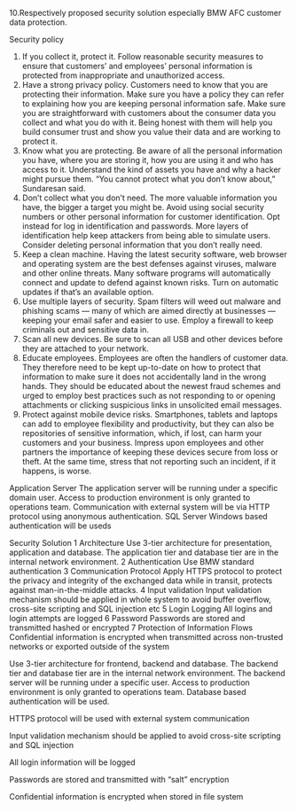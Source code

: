 10.Respectively proposed security solution especially BMW AFC customer data protection.

Security policy

1. If you collect it, protect it. Follow reasonable security measures to ensure that customers’ and employees’ personal information is protected from inappropriate and unauthorized access.
2. Have a strong privacy policy. Customers need to know that you are protecting their information. Make sure you have a policy they can refer to explaining how you are keeping personal information safe. Make sure you are straightforward with customers about the consumer data you collect and what you do with it. Being honest with them will help you build consumer trust and show you value their data and are working to protect it.
3. Know what you are protecting. Be aware of all the personal information you have, where you are storing it, how you are using it and who has access to it. Understand the kind of assets you have and why a hacker might pursue them. “You cannot protect what you don’t know about,” Sundaresan said.
4. Don’t collect what you don’t need. The more valuable information you have, the bigger a target you might be. Avoid using social security numbers or other personal information for customer identification. Opt instead for log in identification and passwords. More layers of identification help keep attackers from being able to simulate users. Consider deleting personal information that you don’t really need.
5. Keep a clean machine. Having the latest security software, web browser and operating system are the best defenses against viruses, malware and other online threats. Many software programs will automatically connect and update to defend against known risks. Turn on automatic updates if that’s an available option.
6. Use multiple layers of security. Spam filters will weed out malware and phishing scams — many of which are aimed directly at businesses — keeping your email safer and easier to use. Employ a firewall to keep criminals out and sensitive data in.
7. Scan all new devices. Be sure to scan all USB and other devices before they are attached to your network.
8. Educate employees. Employees are often the handlers of customer data. They therefore need to be kept up-to-date on how to protect that information to make sure it does not accidentally land in the wrong hands. They should be educated about the newest fraud schemes and urged to employ best practices such as not responding to or opening attachments or clicking suspicious links in unsolicited email messages.
9. Protect against mobile device risks. Smartphones, tablets and laptops can add to employee flexibility and productivity, but they can also be repositories of sensitive information, which, if lost, can harm your customers and your business. Impress upon employees and other partners the importance of keeping these devices secure from loss or theft. At the same time, stress that not reporting such an incident, if it happens, is worse.


Application Server 
  The application server will be running under a specific domain user. Access to production environment is only granted to operations team. Communication with external system will be via HTTP protocol using anonymous authentication.
SQL Server
  Windows based authentication will be useds

Security Solution
1
Architecture
Use 3-tier architecture for presentation, application and database.
The application tier and database tier are in the internal network environment.
2
Authentication
Use BMW standard authentication 
3
Communication Protocol
Apply HTTPS protocol to protect the privacy and integrity of the exchanged data while in transit, protects against man-in-the-middle attacks.
4
Input validation
Input validation mechanism should be applied in whole system to avoid buffer overflow, cross-site scripting and SQL injection etc
5
Login Logging
All logins and login attempts are logged
6
Password
Passwords are stored and transmitted hashed or encrypted
7
Protection of Information Flows
Confidential information is encrypted when transmitted across non-trusted networks or exported outside of the system



Use 3-tier architecture for frontend, backend and database. The backend tier and database tier are in the internal network environment. The backend server will be running under a specific user. Access to production environment is only granted to operations team. Database based authentication will be used. 

HTTPS protocol will be used with external system communication 

Input validation mechanism should be applied to avoid cross-site scripting and SQL injection  

All login information will be logged 

Passwords are stored and transmitted with “salt” encryption 

Confidential information is encrypted when stored in file system


 
  